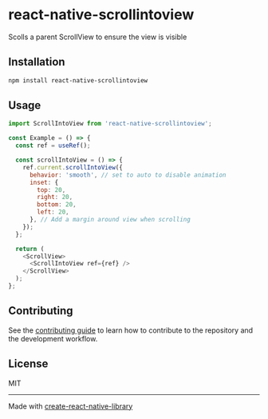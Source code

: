 # react-native-scrollintoview

Scolls a parent ScrollView to ensure the view is visible

## Installation

```sh
npm install react-native-scrollintoview
```

## Usage

```js
import ScrollIntoView from 'react-native-scrollintoview';

const Example = () => {
  const ref = useRef();

  const scrollIntoView = () => {
    ref.current.scrollIntoView({
      behavior: 'smooth', // set to auto to disable animation
      inset: {
        top: 20,
        right: 20,
        bottom: 20,
        left: 20,
      }, // Add a margin around view when scrolling
    });
  };

  return (
    <ScrollView>
      <ScrollIntoView ref={ref} />
    </ScrollView>
  );
};
```

## Contributing

See the [contributing guide](CONTRIBUTING.md) to learn how to contribute to the repository and the development workflow.

## License

MIT

---

Made with [create-react-native-library](https://github.com/callstack/react-native-builder-bob)
